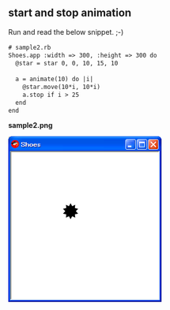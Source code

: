 start and stop animation
------------------------

Run and read the below snippet. ;-)

	# sample2.rb
	Shoes.app :width => 300, :height => 300 do
	  @star = star 0, 0, 10, 15, 10
	  
	  a = animate(10) do |i|
	    @star.move(10*i, 10*i)
	    a.stop if i > 25
	  end
	end

**sample2.png**

![sample2.png](http://github.com/ashbb/shoes_tips_board/raw/master/img/sample2.png)
